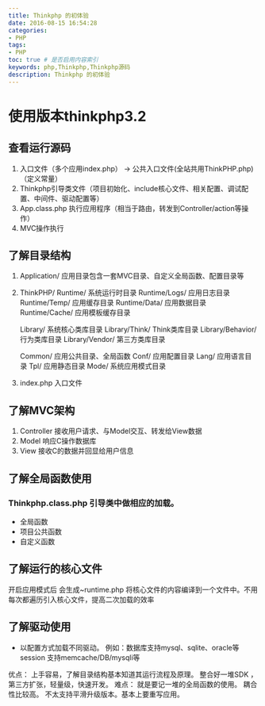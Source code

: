 ```yaml
---
title: Thinkphp 的初体验
date: 2016-08-15 16:54:28
categories:
- PHP
tags:
- PHP
toc: true # 是否启用内容索引
keywords: php,Thinkphp,Thinkphp源码
description: Thinkphp 的初体验
---
```


# 使用版本thinkphp3.2

## 查看运行源码

1. 入口文件（多个应用index.php） -> 公共入口文件(全站共用ThinkPHP.php)（定义常量）
2. Thinkphp引导类文件（项目初始化、include核心文件、相关配置、调试配置、中间件、驱动配置等）
3. App.class.php 执行应用程序（相当于路由，转发到Controller/action等操作）
4. MVC操作执行


## 了解目录结构
1. Application/ 应用目录包含一套MVC目录、自定义全局函数、配置目录等
2. ThinkPHP/
	Runtime/ 系统运行时目录
		Runtime/Logs/ 应用日志目录
		Runtime/Temp/ 应用缓存目录
		Runtime/Data/ 应用数据目录
		Runtime/Cache/ 应用模板缓存目录

	Library/ 系统核心类库目录
		Library/Think/ Think类库目录
		Library/Behavior/ 行为类库目录
		Library/Vendor/	第三方类库目录
	
	Common/ 应用公共目录、全局函数
	Conf/ 应用配置目录
	Lang/ 应用语言目录
	Tpl/ 应用静态目录
	Mode/ 系统应用模式目录

3. index.php 入口文件

## 了解MVC架构

1. Controller 接收用户请求、与Model交互、转发给View数据
2. Model 响应C操作数据库
3. View 接收C的数据并回显给用户信息

## 了解全局函数使用
### Thinkphp.class.php 引导类中做相应的加载。
- 全局函数	
- 项目公共函数
- 自定义函数

## 了解运行的核心文件

开启应用模式后
会生成~runtime.php 将核心文件的内容编译到一个文件中。不用每次都遍历引入核心文件，提高二次加载的效率

## 了解驱动使用

- 以配置方式加载不同驱动。
	例如：数据库支持mysql、sqlite、oracle等
	session 支持memcache/DB/mysqli等

优点：
上手容易，了解目录结构基本知道其运行流程及原理。
整合好一堆SDK ，第三方扩张，轻量级，快速开发。
难点：
就是要记一堆的全局函数的使用。
耦合性比较高。
不太支持平滑升级版本。基本上要重写应用。

